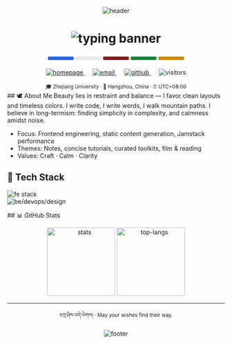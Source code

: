 <!-- ===== Top Wave Banner: Tibetan Colors (Maroon ↔ Golden) ===== -->
<p align="center">
  <img src="https://capsule-render.vercel.app/api?type=waving&height=240&text=མེ་ཏོག་རྒྱས་པ&fontAlign=50&fontSize=42&fontColor=ffffff&color=0:7f1d1d,100:ca8a04&animation=fadeIn" alt="header" />
</p>

<!-- ===== Dynamic Typing: Clean & Reliable ===== -->
<h1 align="center">
  <img src="https://readme-typing-svg.herokuapp.com?font=Noto+Serif&size=22&duration=3000&pause=900&color=CA8A04&center=true&vCenter=true&width=760&lines=Tashi+Delek;མེ་ཏོག་རྒྱས་པ;✨+Craft+%7C+Calm+%7C+Clarity;May+you+be+well" alt="typing banner"/>
</h1>

<!-- ===== Prayer Flags Separator (Blue · White · Red · Green · Yellow) ===== -->
<div align="center">
  <span style="display:inline-block;width:60px;height:8px;background:#2563eb;border-radius:3px;"></span>
  <span style="display:inline-block;width:60px;height:8px;background:#e5e7eb;border-radius:3px;"></span>
  <span style="display:inline-block;width:60px;height:8px;background:#7f1d1d;border-radius:3px;"></span>
  <span style="display:inline-block;width:60px;height:8px;background:#15803d;border-radius:3px;"></span>
  <span style="display:inline-block;width:60px;height:8px;background:#ca8a04;border-radius:3px;"></span>
</div>

<br/>
<!-- ===== Signals & Contact ===== -->
<div align="center">
  <a href="https://jingvc.com/">
    <img alt="homepage" src="https://img.shields.io/badge/Homepage-jingvc.com-7f1d1d?style=flat&labelColor=111111&logo=googlechrome&logoColor=ca8a04" />
  </a>&emsp;
  <a href="mailto:vyuan217@gmail.com">
    <img alt="email" src="https://img.shields.io/badge/Email-vyuan217%40gmail.com-7f1d1d?style=flat&labelColor=111111&logo=gmail&logoColor=ca8a04" />
  </a>&emsp;
  <a href="https://github.com/learnerjunjun">
    <img alt="github" src="https://img.shields.io/badge/GitHub-@learnerjunjun-7f1d1d?style=flat&labelColor=111111&logo=github&logoColor=ca8a04" />
  </a>&emsp;
  <img alt="visitors" src="https://komarev.com/ghpvc/?username=learnerjunjun&style=flat&label=Visitors&color=7f1d1d"/>
  <br/><br/>
  <sub>🎓 Zhejiang University · 📍 Hangzhou, China · ⏰ UTC+08:00</sub>
</div>
## 🕊️ About Me
Beauty lies in restraint and balance — I favor clean layouts and timeless colors.
I write code, I write words, I walk mountain paths.
I believe in long-termism: finding simplicity in complexity, and calmness amidst noise.

- Focus: Frontend engineering, static content generation, Jamstack performance
- Themes: Notes, concise tutorials, curated toolkits, film & reading
- Values: Craft · Calm · Clarity
## 🧰 Tech Stack
<p>
  <img src="https://skillicons.dev/icons?i=ts,js,vue,react,nodejs,vite,vitest,webpack,vercel&perline=9" alt="fe stack"/><br/>
  <img src="https://skillicons.dev/icons?i=go,python,linux,docker,nginx,git,githubactions,figma,vscode&perline=9" alt="be/devops/design"/>
</p>
## 📊 GitHub Stats
<p align="center">
  <img height="158" src="https://github-readme-stats.vercel.app/api?username=learnerjunjun&show_icons=true&theme=calm&hide_title=true&hide_border=true&include_all_commits=true&count_private=true" alt="stats"/>
  <img height="158" src="https://github-readme-stats.vercel.app/api/top-langs/?username=learnerjunjun&layout=compact&langs_count=8&theme=calm&hide_border=true" alt="top-langs"/>
</p>

---

<!-- Blessing + Footer -->
<div align="center">
  <sub>བཀྲ་ཤིས་བདེ་ལེགས། · May your wishes find their way.</sub>
  
</div>

<!-- Bottom Wave Banner -->
<p align="center">
  <img src="https://capsule-render.vercel.app/api?type=waving&height=140&section=footer&color=0:7f1d1d,100:ca8a04" alt="footer" />
</p>
